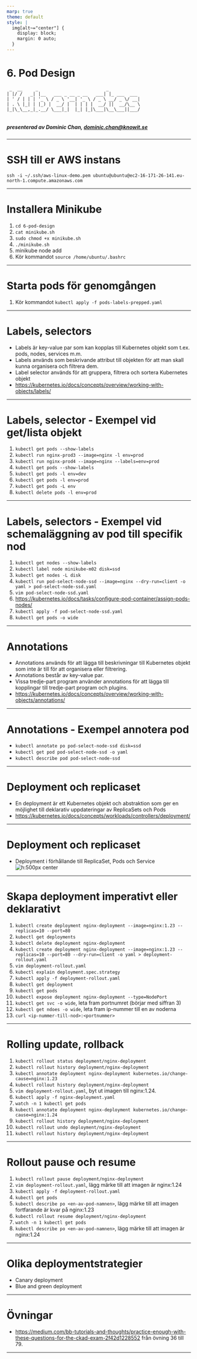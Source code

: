 ```yaml
---
marp: true
theme: default
style: |
  img[alt~="center"] {
    display: block;
    margin: 0 auto;
  }
---
```


# 6. Pod Design

```
 _  __     _                          _            
| |/ /   _| |__   ___ _ __ _ __   ___| |_ ___  ___ 
| ' / | | | '_ \ / _ \ '__| '_ \ / _ \ __/ _ \/ __|
| . \ |_| | |_) |  __/ |  | | | |  __/ ||  __/\__ \
|_|\_\__,_|_.__/ \___|_|  |_| |_|\___|\__\___||___/


```

##### presenterad av Dominic Chan, dominic.chan@knowit.se

---

# SSH till er AWS instans

`ssh -i ~/.ssh/aws-linux-demo.pem ubuntu@ubuntu@ec2-16-171-26-141.eu-north-1.compute.amazonaws.com`

---

# Installera Minikube

1. `cd 6-pod-design`
2. `cat minikube.sh`
3. `sudo chmod +x minikube.sh`
4. `./minikube.sh`
5. minikube node add
6. Kör kommandot `source /home/ubuntu/.bashrc`

---

# Starta pods för genomgången

1. Kör kommandot `kubectl apply -f pods-labels-prepped.yaml`

---

# Labels, selectors

- Labels är key-value par som kan kopplas till Kubernetes objekt som t.ex. pods, nodes, services m.m.
- Labels används som beskrivande attribut till objekten för att man skall kunna organisera och filtrera dem.
- Label selector används för att gruppera, filtrera och sortera Kubernetes objekt
- https://kubernetes.io/docs/concepts/overview/working-with-objects/labels/

---

# Labels, selector - Exempel vid get/lista objekt

1. `kubectl get pods --show-labels`
2. `kubectl run nginx-prod3 --image=nginx -l env=prod`
3. `kubectl run nginx-prod4 --image=nginx --labels=env=prod`
4. `kubectl get pods --show-labels`
5. `kubectl get pods -l env=dev`
6. `kubectl get pods -l env=prod`
7. `kubectl get pods -L env`
8. `kubectl delete pods -l env=prod`

---

# Labels, selectors - Exempel vid schemaläggning av pod till specifik nod

1. `kubectl get nodes --show-labels`
2. `kubectl label node minikube-m02 disk=ssd`
3. `kubectl get nodes -L disk`
4. `kubectl run pod-select-node-ssd --image=nginx --dry-run=client -o yaml > pod-select-node-ssd.yaml`
5. `vim pod-select-node-ssd.yaml`
6. https://kubernetes.io/docs/tasks/configure-pod-container/assign-pods-nodes/
7. `kubectl apply -f pod-select-node-ssd.yaml`
8. `kubectl get pods -o wide`

---

# Annotations

- Annotations används för att lägga till beskrivningar till Kubernetes objekt som inte är till för att organisera eller
  filtrering.
- Annotations består av key-value par.
- Vissa tredje-part program använder annotations för att lägga till kopplingar till tredje-part program och plugins.
- https://kubernetes.io/docs/concepts/overview/working-with-objects/annotations/

---

# Annotations - Exempel annotera pod

- `kubectl annotate po pod-select-node-ssd disk=ssd`
- `kubectl get pod pod-select-node-ssd -o yaml`
- `kubectl describe pod pod-select-node-ssd`

---

# Deployment och replicaset

- En deployment är ett Kubernetes objekt och abstraktion som ger en möjlighet till deklarativ uppdateringar av
  ReplicaSets och Pods
- https://kubernetes.io/docs/concepts/workloads/controllers/deployment/

---

# Deployment och replicaset

- Deployment i förhållande till ReplicaSet, Pods och Service
  ![h:500px center](./images/deployment-diagram.png)

---

# Skapa deployment imperativt eller deklarativt
1. `kubectl create deployment nginx-deployment --image=nginx:1.23 --replicas=10 --port=80`
2. `kubectl get deployments`
3. `kubectl delete deployment nginx-deployment`
4. `kubectl create deployment nginx-deployment --image=nginx:1.23 --replicas=10 --port=80 --dry-run=client -o yaml > deployment-rollout.yaml`
5. `vim deployment-rollout.yaml`
6. `kubectl explain deployment.spec.strategy`
7. `kubectl apply -f deployment-rollout.yaml`
8. `kubectl get deployment`
9. `kubectl get pods`
10. `kubectl expose deployment nginx-deployment --type=NodePort`
11. `kubectl get svc -o wide`, leta fram portnumret (börjar med siffran 3)
12. `kubectl get ndoes -o wide`, leta fram ip-nummer till en av noderna
13. `curl <ip-nummer-till-nod>:<portnummer>`

---

# Rolling update, rollback
1. `kubectl rollout status deployment/nginx-deployment`
2. `kubectl rollout history deployment/nginx-deployment`
3. `kubectl annotate deployment nginx-deployment kubernetes.io/change-cause=nginx:1.23`
4. `kubectl rollout history deployment/nginx-deployment`
5. `vim deployment-rollout.yaml`, byt ut imagen till nginx:1.24.
6. `kubectl apply -f nginx-deployment.yaml`
7. `watch -n 1 kubectl get pods`
8. `kubectl annotate deployment nginx-deployment kubernetes.io/change-cause=nginx:1.24`
9. `kubectl rollout history deployment/nginx-deployment`
10. `kubectl rollout undo deployment/nginx-deployment`
11. `kubectl rollout history deployment/nginx-deployment`

---

# Rollout pause och resume
1. `kubectl rollout pause deployment/nginx-deployment`
2. `vim deployment-rollout.yaml`, lägg märke till att imagen är nginx:1.24
3. `kubectl apply -f deployment-rollout.yaml`
4. `kubectl get pods`
5. `kubectl describe po <en-av-pod-namnen>`, lägg märke till att imagen fortfarande är kvar på nginx:1.23
6. `kubectl rollout resume deployment/nginx-deployment`
7. `watch -n 1 kubectl get pods`
8. `kubectl describe po <en-av-pod-namnen>`, lägg märke till att imagen är nginx:1.24

---

# Olika deploymentstrategier
- Canary deployment
- Blue and green deployment

---

# Övningar
- https://medium.com/bb-tutorials-and-thoughts/practice-enough-with-these-questions-for-the-ckad-exam-2f42d1228552 från övning 36 till 79.

---